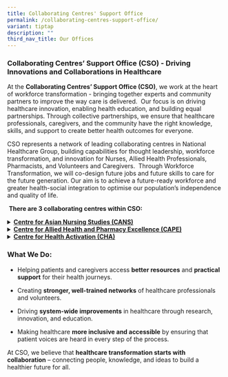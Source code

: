 ```yaml
---
title: Collaborating Centres' Support Office
permalink: /collaborating-centres-support-office/
variant: tiptap
description: ""
third_nav_title: Our Offices
---
```

<h3><strong>Collaborating Centres’ Support Office (CSO) - </strong>Driving Innovations and Collaborations in Healthcare&nbsp;</h3>
<p>At the <strong>Collaborating Centres’ Support Office (CSO)</strong>, we
work at the heart of workforce transformation - bringing together experts
and community partners to improve the way care is delivered.&nbsp;&nbsp;Our
focus is on driving healthcare innovation, enabling health education, and
building equal partnerships. Through collective partnerships, we ensure
that healthcare professionals, caregivers, and the community have the right
knowledge, skills, and support to create better health outcomes for everyone.&nbsp;</p>
<p>CSO represents a network of leading collaborating centres in National
Healthcare Group, building capabilities for thought leadership, workforce
transformation, and innovation for Nurses, Allied Health Professionals,
Pharmacists, and Volunteers and Caregivers.&nbsp;&nbsp;Through Workforce
Transformation, we will co-design future jobs and future skills to care
for the future generation. Our aim is to achieve a future-ready workforce
and greater health-social integration to optimise our population’s independence
and quality of life.&nbsp;&nbsp;</p>
<p>&nbsp;<strong>There are 3 collaborating centres within CSO:</strong>
</p>
<div data-type="detailGroup" class="isomer-accordion isomer-accordion-white">
<details class="isomer-details">
<summary><strong><a href="https://www.chi.sg/cans/" rel="noopener nofollow" target="_blank">Centre for Asian Nursing Studies (CANS)</a></strong>
</summary>
<div data-type="detailsContent" class="isomer-details-content">
<p>Focuses on advancing the nursing profession through education, leadership
development, and innovation in care models, ensuring nurses are well-equipped
for the evolving healthcare landscape.<strong>&nbsp;</strong>
</p>
</div>
</details>
<details class="isomer-details">
<summary><strong><a href="https://www.chi.sg/cape/" rel="noopener nofollow" target="_blank">Centre for Allied Health and Pharmacy Excellence (CAPE)</a></strong>
</summary>
<div data-type="detailsContent" class="isomer-details-content">
<p>Strengthens the roles of allied health professionals and pharmacists through
workforce development, training, and evidence-based practice to improve
patient outcomes.<strong>&nbsp;</strong>&nbsp;</p>
</div>
</details>
<details class="isomer-details">
<summary><strong><a href="https://www.chi.sg/cha/" rel="noopener nofollow" target="_blank">Centre for Health Activation (CHA)</a></strong>
</summary>
<div data-type="detailsContent" class="isomer-details-content">
<p>Empowers patients, caregivers, and volunteers to take an active role in
healthcare by equipping them with the necessary skills, knowledge and confidence
to support and enhance patient care and experience.&nbsp;</p>
</div>
</details>
</div>
<h3>What We Do:</h3>
<ul>
<li>
<p>Helping patients and caregivers access <strong>better resources</strong> and <strong>practical support</strong> for
their health journeys.</p>
</li>
<li>
<p>Creating <strong>stronger, well-trained networks</strong> of healthcare
professionals and volunteers.&nbsp;</p>
</li>
<li>
<p>Driving <strong>system-wide improvements</strong> in healthcare through
research, innovation, and education.&nbsp;</p>
</li>
<li>
<p>Making healthcare <strong>more inclusive and accessible</strong> by ensuring
that patient voices are heard in every step of the process.</p>
</li>
</ul>
<p></p>
<p>At CSO, we believe that <strong>healthcare transformation starts with collaboration</strong> –
connecting people, knowledge, and ideas to build a healthier future for
all.</p>
<p></p>
<p>
<br>
</p>